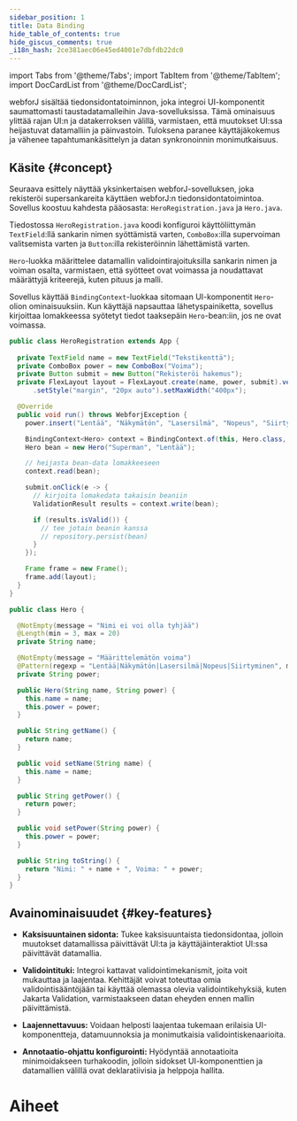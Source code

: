 ```yaml
---
sidebar_position: 1
title: Data Binding
hide_table_of_contents: true
hide_giscus_comments: true
_i18n_hash: 2ce381aec06e45ed4001e7dbfdb22dc0
---
```

<Head>
  <style>{`
  .container {
    max-width: 65em !important;
  }
  `}</style>
</Head>

<!-- vale off -->
import Tabs from '@theme/Tabs';
import TabItem from '@theme/TabItem';
import DocCardList from '@theme/DocCardList';

<!-- vale on -->

webforJ sisältää tiedonsidontatoiminnon, joka integroi UI-komponentit saumattomasti taustadatamalleihin Java-sovelluksissa. Tämä ominaisuus ylittää rajan UI:n ja datakerroksen välillä, varmistaen, että muutokset UI:ssa heijastuvat datamalliin ja päinvastoin. Tuloksena paranee käyttäjäkokemus ja vähenee tapahtumankäsittelyn ja datan synkronoinnin monimutkaisuus.

## Käsite {#concept}

Seuraava esittely näyttää yksinkertaisen webforJ-sovelluksen, joka rekisteröi supersankareita käyttäen webforJ:n tiedonsidontatoimintoa. Sovellus koostuu kahdesta pääosasta: `HeroRegistration.java` ja `Hero.java`.

Tiedostossa `HeroRegistration.java` koodi konfiguroi käyttöliittymän `TextField`:llä sankarin nimen syöttämistä varten, `ComboBox`:illa supervoiman valitsemista varten ja `Button`:illa rekisteröinnin lähettämistä varten.

`Hero`-luokka määrittelee datamallin validointirajoituksilla sankarin nimen ja voiman osalta, varmistaen, että syötteet ovat voimassa ja noudattavat määrättyjä kriteerejä, kuten pituus ja malli.

Sovellus käyttää `BindingContext`-luokkaa sitomaan UI-komponentit `Hero`-olion ominaisuuksiin. Kun käyttäjä napsauttaa lähetyspainiketta, sovellus kirjoittaa lomakkeessa syötetyt tiedot taaksepäin `Hero`-bean:iin, jos ne ovat voimassa.

<Tabs>
<TabItem value="HeroRegistration" label="HeroRegistration.java">

```java showLineNumbers
public class HeroRegistration extends App {
    
  private TextField name = new TextField("Tekstikenttä");
  private ComboBox power = new ComboBox("Voima");
  private Button submit = new Button("Rekisteröi hakemus");
  private FlexLayout layout = FlexLayout.create(name, power, submit).vertical().build()
      .setStyle("margin", "20px auto").setMaxWidth("400px");

  @Override
  public void run() throws WebforjException {
    power.insert("Lentää", "Näkymätön", "Lasersilmä", "Nopeus", "Siirtyminen");

    BindingContext<Hero> context = BindingContext.of(this, Hero.class, true);
    Hero bean = new Hero("Superman", "Lentää");

    // heijasta bean-data lomakkeeseen
    context.read(bean);

    submit.onClick(e -> {
      // kirjoita lomakedata takaisin beaniin
      ValidationResult results = context.write(bean);

      if (results.isValid()) {
        // tee jotain beanin kanssa
        // repository.persist(bean)
      }
    });

    Frame frame = new Frame();
    frame.add(layout);
  }
}
```

</TabItem>
<TabItem value="Hero" label="Hero.java">

```java showLineNumbers
public class Hero {

  @NotEmpty(message = "Nimi ei voi olla tyhjää")
  @Length(min = 3, max = 20)
  private String name;

  @NotEmpty(message = "Määrittelemätön voima")
  @Pattern(regexp = "Lentää|Näkymätön|Lasersilmä|Nopeus|Siirtyminen", message = "Virheellinen voima")
  private String power;

  public Hero(String name, String power) {
    this.name = name;
    this.power = power;
  }

  public String getName() {
    return name;
  }

  public void setName(String name) {
    this.name = name;
  }

  public String getPower() {
    return power;
  }

  public void setPower(String power) {
    this.power = power;
  }

  public String toString() {
    return "Nimi: " + name + ", Voima: " + power;
  }
}
```

</TabItem>
</Tabs>

## Avainominaisuudet {#key-features}

- **Kaksisuuntainen sidonta:** Tukee kaksisuuntaista tiedonsidontaa, jolloin muutokset datamallissa päivittävät UI:ta ja käyttäjäinteraktiot UI:ssa päivittävät datamallia.

- **Validointituki:** Integroi kattavat validointimekanismit, joita voit mukauttaa ja laajentaa. Kehittäjät voivat toteuttaa omia validointisääntöjään tai käyttää olemassa olevia validointikehyksiä, kuten Jakarta Validation, varmistaakseen datan eheyden ennen mallin päivittämistä.

- **Laajennettavuus:** Voidaan helposti laajentaa tukemaan erilaisia UI-komponentteja, datamuunnoksia ja monimutkaisia validointiskenaarioita.

- **Annotaatio-ohjattu konfigurointi:** Hyödyntää annotaatioita minimoidakseen turhakoodin, jolloin sidokset UI-komponenttien ja datamallien välillä ovat deklaratiivisia ja helppoja hallita.

# Aiheet

<DocCardList className="topics-section" />
